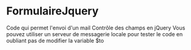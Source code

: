# FormulaireJquery

Code qui permet l'envoi d'un mail 
Contrôle des champs en jQuery 
Vous pouvez utiliser un serveur de messagerie locale pour tester le code en oubliant pas de modifier la variable $to

